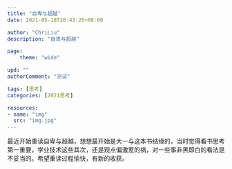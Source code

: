 ```yaml
---
title: "自卑与超越"
date: 2021-05-18T20:43:25+08:00

author: "ChriLiu"
description: "自卑与超越"

page:
    theme: "wide"

upd: ""
authorComment: "测试"

tags: [思考]
categories: [2021思考]

resources:
- name: "img"
  src: "img.jpg"
---
```


​	最近开始重读自卑与超越，想想最开始是大一与这本书结缘的，当时觉得看书思考第一重要，学业技术这些其次，还是观点偏激惹的祸，对一些事非黑即白的看法是不妥当的。希望重读过程愉快，有新的收获。

